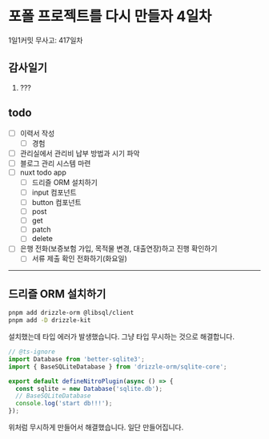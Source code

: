 # 포폴 프로젝트를 다시 만들자 4일차

1일1커밋 무사고: 417일차

## 감사일기

1. ???

## todo

- [ ] 이력서 작성
  - [ ] 경험
- [ ] 관리실에서 관리비 납부 방법과 시기 파악
- [ ] 블로그 관리 시스템 마련
- [ ] nuxt todo app
  - [ ] 드리즐 ORM 설치하기
  - [ ] input 컴포넌트
  - [ ] button 컴포넌트
  - [ ] post
  - [ ] get
  - [ ] patch
  - [ ] delete
- [ ] 은행 전화(보증보험 가입, 목적물 변경, 대출연장)하고 진행 확인하기
  - [ ] 서류 제출 확인 전화하기(화요일)

 ---

## 드리즐 ORM 설치하기

```sh
pnpm add drizzle-orm @libsql/client
pnpm add -D drizzle-kit
```

설치했는데 타입 에러가 발생했습니다. 그냥 타입 무시하는 것으로 해결합니다.

```ts
// @ts-ignore
import Database from 'better-sqlite3';
import { BaseSQLiteDatabase } from 'drizzle-orm/sqlite-core';

export default defineNitroPlugin(async () => {
  const sqlite = new Database('sqlite.db');
  // BaseSQLiteDatabase
  console.log('start db!!!');
});
```

위처럼 무시하게 만들어서 해결했습니다. 일단 만들어집니다.

